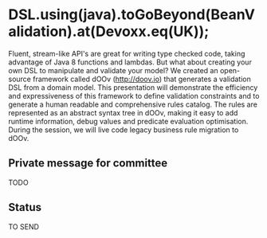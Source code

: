 # DSL.using(java).toGoBeyond(BeanValidation).at(Devoxx.eq(UK));

Fluent, stream-like API's are great for writing type checked code, taking
advantage of Java 8 functions and lambdas. But what about creating your own DSL
to manipulate and validate your model? We created an open-source framework
called dOOv (http://doov.io) that generates a validation DSL from a domain
model. This presentation will demonstrate the efficiency and expressiveness of
this framework to define validation constraints and to generate a human
readable and comprehensive rules catalog. The rules are represented as an
abstract syntax tree in dOOv, making it easy to add runtime information, debug
values and predicate evaluation optimisation. During the session, we will live
code legacy business rule migration to dOOv.

## Private message for committee

TODO

## Status

TO SEND

